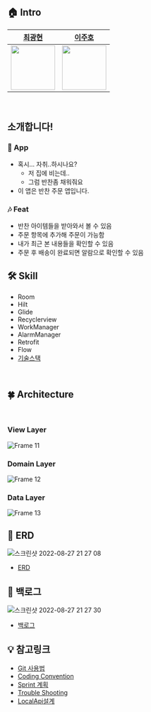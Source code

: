 ## 🏠  Intro
|[최광현](https://github.com/kwangddang)|[이주호](https://github.com/Zzu-h)|
|:----:|:----: 
|<img src="https://avatars.githubusercontent.com/u/77563227?v=4" width="100">|<img src="https://avatars.githubusercontent.com/u/72387349?s=400&u=e30a4278a9a8590f0c13b6edffb305c464447c1d&v=4" width="100">|

<br/>

## 소개합니다!
### 📱 App
- 혹시... 자취..하시나요?
    - 저 집에 비는데..
    - 그럼 반찬좀 채워줘요
- 이 앱은 반찬 주문 앱입니다.

### 🎶 Feat
- 반찬 아이템들을 받아와서 볼 수 있음
- 주문 항목에 추가해 주문이 가능함
- 내가 최근 본 내용들을 확인할 수 있음
- 주문 후 배송이 완료되면 알람으로 확인할 수 있음

## 🛠 Skill

- Room
- Hilt
- Glide
- Recyclerview
- WorkManager
- AlarmManager
- Retrofit
- Flow
- [기술스택](https://github.com/woowa-techcamp-2022/android-banchan-09/wiki/Skill-Stack)  

<br/>

## 🍀 Architecture

<br/>

### View Layer
![Frame 11](https://user-images.githubusercontent.com/72387349/187030361-f40c0be2-5b57-407b-9a05-671ca97c4478.png)

### Domain Layer
![Frame 12](https://user-images.githubusercontent.com/72387349/187030367-e0e465c7-2fe8-42e8-8e0b-764d53020e39.png)

### Data Layer
![Frame 13](https://user-images.githubusercontent.com/72387349/187030370-647213f7-10ab-46ce-9bb4-9dccd5b80b21.png)

## 🧩 ERD
![스크린샷 2022-08-27 21 27 08](https://user-images.githubusercontent.com/72387349/187030239-44fa1cc1-c185-49ef-ba49-4ca1ae1f507a.png)

- [ERD](https://www.erdcloud.com/d/LsLpiGYy5bHQiJ24q)

## 📖 백로그
![스크린샷 2022-08-27 21 27 30](https://user-images.githubusercontent.com/72387349/187030247-df3cd23d-892a-452a-b773-2f39961be8d5.png)

- [백로그](https://docs.google.com/spreadsheets/d/1jTXf3ACjeQyv9dDFBtsyo8m-Kt6lC8XPBF0H5MZKk9c/edit#gid=0)  



## 💡 참고링크 

- [Git 사용법](https://github.com/woowa-techcamp-2022/android-banchan-09/wiki/Git-%EC%82%AC%EC%9A%A9%EB%B2%95)  
- [Coding Convention](https://github.com/woowa-techcamp-2022/android-banchan-09/wiki/Coding-Convention)  
- [Sprint 계획](https://github.com/woowa-techcamp-2022/android-banchan-09/wiki/Sprint-계획)  
- [Trouble Shooting](https://github.com/woowa-techcamp-2022/android-banchan-09/wiki/Trouble-Shooting)
- [LocalApi설계](https://github.com/woowa-techcamp-2022/android-banchan-09/wiki/Local-Api)  
